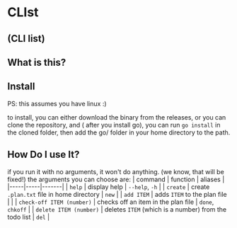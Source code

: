 # CLIst
## (CLI list)

## What is this?

## Install
PS: this assumes you have linux :)

to install, you can either download the binary from the releases, or you can clone the repository, and ( after you install go), you can run `go install` in the cloned folder, then add the go/ folder in your home directory to the path. 

## How Do I use It?

if you run it with no arguments, it won't do anything. (we know, that will be fixed!) the arguments you can choose are: 
| command | function | aliases |
|-----|-----|-------|
| `help` | display help | `--help`, `-h` |
| `create` | create `.plan.txt` file in home directory | `new` |
| `add ITEM` | adds `ITEM` to the plan file |  |
| `check-off ITEM (number)` | checks off an item in the plan file | `done`, `chkoff` |
| `delete ITEM (number)` | deletes `ITEM` (which is a number) from the todo list | `del` |
